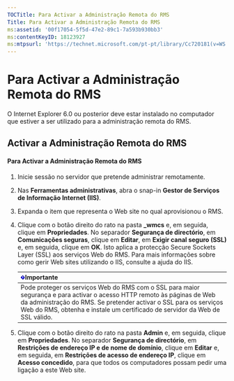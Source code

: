 ```yaml
---
TOCTitle: Para Activar a Administração Remota do RMS
Title: Para Activar a Administração Remota do RMS
ms:assetid: '00f17054-5f5d-47e2-89c1-7a593b930bb3'
ms:contentKeyID: 18123927
ms:mtpsurl: 'https://technet.microsoft.com/pt-pt/library/Cc720181(v=WS.10)'
---
```


Para Activar a Administração Remota do RMS
==========================================

O Internet Explorer 6.0 ou posterior deve estar instalado no computador que estiver a ser utilizado para a administração remota do RMS.

Activar a Administração Remota do RMS
-------------------------------------

#### Para Activar a Administração Remota do RMS

1.  Inicie sessão no servidor que pretende administrar remotamente.

2.  Nas **Ferramentas administrativas**, abra o snap-in **Gestor de Serviços de Informação Internet (IIS)**.

3.  Expanda o item que representa o Web site no qual aprovisionou o RMS.

4.  Clique com o botão direito do rato na pasta **\_wmcs** e, em seguida, clique em **Propriedades**. No separador **Segurança de directório**, em **Comunicações seguras**, clique em **Editar**, em **Exigir canal seguro (SSL)** e, em seguida, clique em **OK**. Isto aplica a protecção Secure Sockets Layer (SSL) aos serviços Web do RMS. Para mais informações sobre como gerir Web sites utilizando o IIS, consulte a ajuda do IIS.

    | ![](/security-updates/images/Cc720181.Important(WS.10).gif)Importante                                                                                                                                                                                              |
    |-------------------------------------------------------------------------------------------------------------------------------------------------------------------------------------------------------------------------------------------------------------------------------|
    | Pode proteger os serviços Web do RMS com o SSL para maior segurança e para activar o acesso HTTP remoto às páginas de Web da administração do RMS. Se pretender activar o SSL para os serviços Web do RMS, obtenha e instale um certificado de servidor da Web de SSL válido. |

5.  Clique com o botão direito do rato na pasta **Admin** e, em seguida, clique em **Propriedades**. No separador **Segurança de directório**, em **Restrições de endereço IP e de nome de domínio**, clique em **Editar** e, em seguida, em **Restrições de acesso de endereço IP**, clique em **Acesso concedido**, para que todos os computadores possam pedir uma ligação a este Web site.
